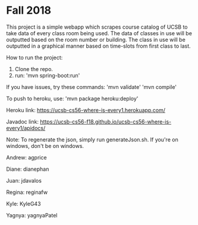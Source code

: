 # Fall 2018

This project is a simple webapp which scrapes course catalog of UCSB to take data of every class room being used. The data of classes in use will be outputted based on the room number or building. The class in use will be outputted in a graphical manner based on time-slots from first class to last.

How to run the project:
1) Clone the repo.
2) run: 'mvn spring-boot:run'

If you have issues, try these commands:
'mvn validate'
'mvn compile'

To push to heroku, use:
'mvn package heroku:deploy'

Heroku link:
https://ucsb-cs56-where-is-every1.herokuapp.com/

Javadoc link:
https://ucsb-cs56-f18.github.io/ucsb-cs56-where-is-every1/apidocs/

Note: 
To regenerate the json, simply run generateJson.sh. If you're on windows, don't be on windows.

Andrew: agprice

Diane: dianephan

Juan: jdavalos

Regina: reginafw

Kyle: KyleG43

Yagnya: yagnyaPatel
